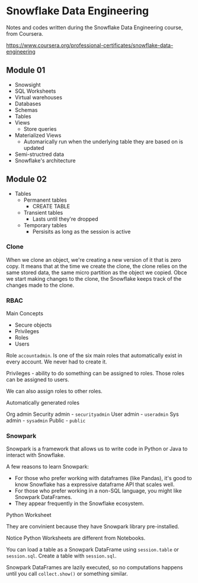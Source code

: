 # Snowflake Data Engineering

Notes and codes written during the Snowflake Data Engineering course, from Coursera.

https://www.coursera.org/professional-certificates/snowflake-data-engineering

## Module 01

- Snowsight
- SQL Worksheets
- Virtual warehouses
- Databases
 - Schemas
 - Tables
 - Views
    - Store queries
 - Materialized Views
    - Automarically run when the underlying table they are based on is updated
- Semi-structred data
- Snowflake's architecture

## Module 02

- Tables
  - Permanent tables
    - CREATE TABLE
  - Transient tables
    - Lasts until they're dropped
  - Temporary tables
    - Persisits as long as the session is active

### Clone

When we clone an object, we're creating a new version of it that is zero copy. It means that at the time we create the clone, the clone relies on the same stored data, the same micro partition as the object we copied. Obce we start making changes to the clone, the Snowflake keeps track of the changes made to the clone.

### RBAC

Main Concepts

- Secure objects
- Privileges
- Roles
- Users

Role `accountadmin`. Is one of the six main roles that automatically exist in every account. We never had to create it.

Privileges - ability to do something can be assigned to roles.
Those roles can be assigned to users.

We can also assign roles to other roles.

Automatically generated roles

Org admin
Security admin - `securityadmin`
User admin     - `useradmin`
Sys admin      - `sysadmin`
Public         - `public`

### Snowpark

Snowpark is a framework that allows us to write code in Python or Java to interact with Snowflake.

A few reasons to learn Snowpark:

- For those who prefer working with dataframes (like Pandas), it's good to know Snowflake has a expressive dataframe API that scales well.
- For those who prefer working in a non-SQL language, you might like Snowpark DataFrames.
- They appear frequently in the Snowflake ecosystem.

Python Worksheet

They are convinient because they have Snowpark library pre-installed.

Notice Python Worksheets are different from Notebooks.

You can load a table as a Snowpark DataFrame using `session.table` or `session.sql`. Create a table with `session.sql`.

Snowpark DataFrames are lazily executed, so no computations happens until you call `collect.show()` or something similar.


